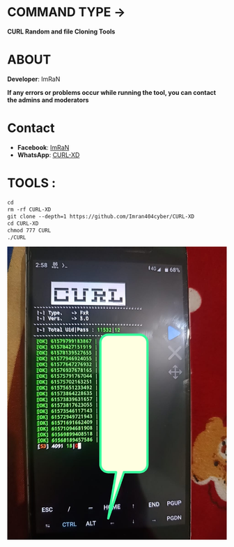 # COMMAND TYPE ->
**CURL Random and file Cloning Tools**

# ABOUT
**Developer**: ImRaN

**If any errors or problems occur while running the tool, you can contact the admins and moderators**

# Contact
- **Facebook**: [ImRaN](https://www.facebook.com/share/17Py3fW651/)
- **WhatsApp**: [CURL-XD](https://wa.me/+8801854070127)

# TOOLS :
```
cd
rm -rf CURL-XD 
git clone --depth=1 https://github.com/Imran404cyber/CURL-XD 
cd CURL-XD 
chmod 777 CURL
./CURL
```

![CURL-XD Banner](https://github.com/Imran404cyber/CURL-XD/blob/main/IMG-20250919-WA0039.jpg?raw=true)

